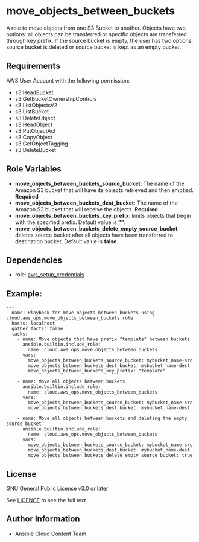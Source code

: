 move_objects_between_buckets
==================

A role to move objects from one S3 Bucket to another.
Objects have two options: all objects can be transferred or specific objects are transferred through key prefix.
If the source bucket is empty, the user has two options: source bucket is deleted or source bucket is kept as an empty bucket.

Requirements
------------

AWS User Account with the following permission:

* s3:HeadBucket
* s3:GetBucketOwnershipControls
* s3:ListObjectsV2
* s3:ListBucket
* s3:DeleteObject
* s3:HeadObject
* s3:PutObjectAcl
* s3:CopyObject
* s3:GetObjectTagging
* s3:DeleteBucket

Role Variables
--------------

* **move_objects_between_buckets_source_bucket**: The name of the Amazon S3 bucket that will have its objects retrieved and then emptied. **Required**
* **move_objects_between_buckets_dest_bucket**: The name of the Amazon S3 bucket that will receive the objects. **Required**
* **move_objects_between_buckets_key_prefix**: limits objects that begin with the specified prefix. Default value is **""**.
* **move_objects_between_buckets_delete_empty_source_bucket**: deletes source bucket after all objects have been transferred to destination bucket. Default value is **false**.

Dependencies
------------

- role: [aws_setup_credentials](../aws_setup_credentials/README.md)

## Example:
```
---
- name: Playbook for move objects between buckets using cloud.aws_ops.move_objects_between_buckets role
  hosts: localhost
  gather_facts: false
  tasks:
    - name: Move objects that have prefix "template" between buckets
      ansible.builtin.include_role:
        name: cloud.aws_ops.move_objects_between_buckets
      vars:
        move_objects_between_buckets_source_bucket: mybucket_name-src
        move_objects_between_buckets_dest_bucket: mybucket_name-dest
        move_objects_between_buckets_key_prefix: "template"
    
    - name: Move all objects between buckets
      ansible.builtin.include_role:
        name: cloud.aws_ops.move_objects_between_buckets
      vars:
        move_objects_between_buckets_source_bucket: mybucket_name-src
        move_objects_between_buckets_dest_bucket: mybucket_name-dest
    
    - name: Move all objects between buckets and deleting the empty source bucket
      ansible.builtin.include_role:
        name: cloud.aws_ops.move_objects_between_buckets
      vars:
        move_objects_between_buckets_source_bucket: mybucket_name-src
        move_objects_between_buckets_dest_bucket: mybucket_name-dest
        move_objects_between_buckets_delete_empty_source_bucket: true
```

License
-------

GNU General Public License v3.0 or later

See [LICENCE](../../LICENSE) to see the full text.

Author Information
------------------

- Ansible Cloud Content Team
